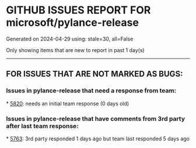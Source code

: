 
# GITHUB ISSUES REPORT FOR microsoft/pylance-release


Generated on 2024-04-29 using: stale=30, all=False


Only showing items that are new to report in past 1 day(s)


---

## FOR ISSUES THAT ARE NOT MARKED AS BUGS:


### Issues in pylance-release that need a response from team:


\* [5820](https://github.com/microsoft/pylance-release/issues/5820 "How to set --max-old-space-size if using python.analysis.nodeExecutable ? "): needs an initial team response (0 days old)

### Issues in pylance-release that have comments from 3rd party after last team response:


\* [5763](https://github.com/microsoft/pylance-release/issues/5763 "A promblem or question about pylance crashing in GPU rental platforms"): 3rd party responded 1 days ago but team last responded 5 days ago
